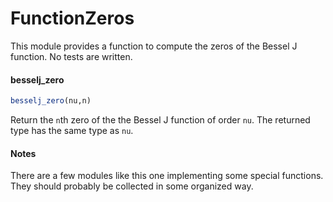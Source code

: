 # FunctionZeros

This module provides a function to compute the zeros of the Bessel J function.
No tests are written.

#### besselj_zero

```julia
besselj_zero(nu,n)
```

Return the `n`th zero of the the Bessel J function of order `nu`. The returned
type has the same type as `nu`.


#### Notes

There are a few modules like this one implementing some special functions. They should
probably be collected in some organized way.
